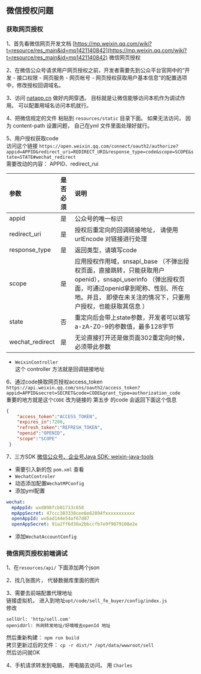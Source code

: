 ## 微信授权问题

### 获取网页授权
1、首先看微信网页开发文档 [https://mp.weixin.qq.com/wiki?t=resource/res_main&id=mp1421140842](https://mp.weixin.qq.com/wiki?t=resource/res_main&id=mp1421140842) 微信网页授权

2、在微信公众号请求用户网页授权之前，开发者需要先到公众平台官网中的“开发 - 接口权限 - 网页服务 - 网页帐号 - 网页授权获取用户基本信息”的配置选项中，修改授权回调域名。

3、访问 [natapp.cn](https://natapp.cn) 做好内网穿透。 目标就是让微信能够访问本机作为调试作用。 可以配置用域名访问本机就行。

4、把微信规定的文件 粘贴到 `resources/static` 目录下面。 如果无法访问， 因为 content-path 设置问题， 自己在yml 文件里面处理好就行。

5、用户授权获取code                    
访问这个链接 `https://open.weixin.qq.com/connect/oauth2/authorize?appid=APPID&redirect_uri=REDIRECT_URI&response_type=code&scope=SCOPE&state=STATE#wechat_redirect`                   
需要改动的内容： APPID、redirect_rui                         


参数	|是否必须|	说明
:- |:- |:-
appid	|是|	公众号的唯一标识
redirect_uri|	是|	授权后重定向的回调链接地址， 请使用 urlEncode 对链接进行处理
response_type|	是|	返回类型，请填写code
scope|	是|	应用授权作用域，snsapi_base （不弹出授权页面，直接跳转，只能获取用户openid），snsapi_userinfo （弹出授权页面，可通过openid拿到昵称、性别、所在地。并且， 即使在未关注的情况下，只要用户授权，也能获取其信息 ）
state|	否|	重定向后会带上state参数，开发者可以填写a-zA-Z0-9的参数值，最多128字节
wechat_redirect|	是|	无论直接打开还是做页面302重定向时候，必须带此参数

- `WeixinController`                       
这个 controller 方法就是回调链接地址

6、通过code换取网页授权access_token                              
`https://api.weixin.qq.com/sns/oauth2/access_token?appid=APPID&secret=SECRET&code=CODE&grant_type=authorization_code`                           
重要的地方就是这个`CODE` 改为链接的 第五步 的code
会返回下面这个信息
```json
{
    "access_token":"ACCESS_TOKEN",
    "expires_in":7200,
    "refresh_token":"REFRESH_TOKEN",
    "openid":"OPENID",
    "scope":"SCOPE" 
 }
```

7、三方SDK
[微信公众号、企业号Java SDK: weixin-java-tools](https://github.com/chanjarster/weixin-java-tools)                                        
- 需要引入新的包 `pom.xml` 查看                                      
- `WechatControler`                                 
- 动态添加配置`WechatMPConfig`                                
- 添加yml配置                           
```yaml
wechat:
  mpAppId: wxd898fcb01713c658
  mpAppSecret: 47ccc303338cee6e62894fxxxxxxxxxxx
  openAppId: wx6ad144e54af67d87
  openAppSecret: 91a2ff6d38a2bbccfb7e9f9079108e2e
```
- 添加`WechatAccountConfig`

### 微信网页授权前端调试
1、在`resources/api/` 下面添加两个json

2、找几张图片， 代替数据库里面的图片

3、需要去前端配置代理地址                           
链接虚拟机， 进入到地址`opt/code/sell_fe_buyer/config/index.js`                            
修改 
```
sellUrl: 'http/sell.com'
openidUrl: 外网转发地址/好哦哦去openId 地址
```
然后重新构建： `npm run build`                                 
拷贝更新过后的文件： `cp -r dist/* /opt/data/wwwroot/sell`                        
然后访问就OK 

4、手机请求转发到电脑， 用电脑去访问。 用 `Charles`                       
